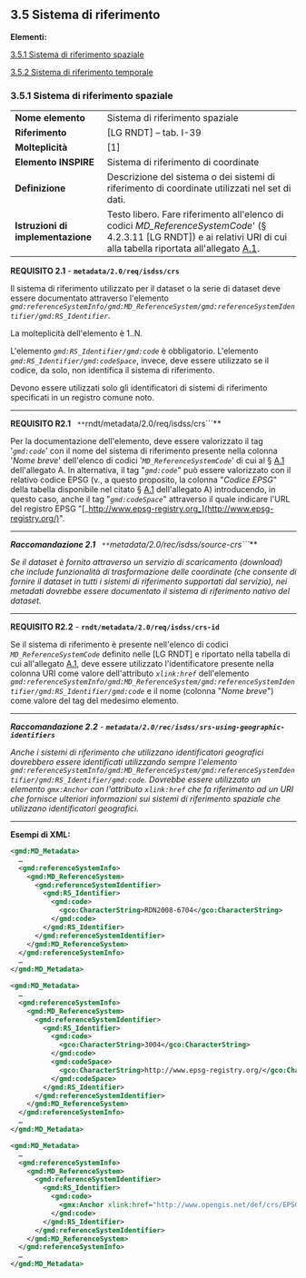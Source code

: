 ## 3.5 Sistema di riferimento

**Elementi:**

[3.5.1 Sistema di riferimento spaziale](#351-sistema-di-riferimento-spaziale)

[3.5.2 Sistema di riferimento temporale](#352-sistema-di-riferimento-temporale)

### 3.5.1 Sistema di riferimento spaziale

|  |  |
| --- | --- |
| **Nome elemento** | Sistema di riferimento spaziale |
| **Riferimento** | [LG RNDT] – tab. I-39 |
| **Molteplicità** | [1] |
| **Elemento INSPIRE** | Sistema di riferimento di coordinate |
| **Definizione** | Descrizione del sistema o dei sistemi di riferimento di coordinate utilizzati nel set di dati. |
| **Istruzioni di implementazione** | Testo libero. Fare riferimento all&#39;elenco di codici _MD\_ReferenceSystemCode_&#39; (§ 4.2.3.11 [LG RNDT]) e ai relativi URI di cui alla tabella riportata all&#39;allegato [A.1](#_A.1_MD_ReferenceSystemCode). |

**REQUISITO 2.1** - **```metadata/2.0/req/isdss/crs```**

Il sistema di riferimento utilizzato per il dataset o la serie di dataset deve essere documentato attraverso l&#39;elemento _```gmd:referenceSystemInfo/gmd:MD_ReferenceSystem/gmd:referenceSystemIdentifier/gmd:RS_Identifier```_.

La molteplicità dell&#39;elemento è 1..N.

L&#39;elemento _```gmd:RS_Identifier/gmd:code```_ è obbligatorio. L&#39;elemento _```gmd:RS_Identifier/gmd:codeSpace```_, invece, deve essere utilizzato se il codice, da solo, non identifica il sistema di riferimento.

Devono essere utilizzati solo gli identificatori di sistemi di riferimento specificati in un registro comune noto.

---

**REQUISITO R2.1** ``` **```rndt/metadata/2.0/req/isdss/crs```**

Per la documentazione dell&#39;elemento, deve essere valorizzato il tag &#39;_```gmd:code```_&#39; con il nome del sistema di riferimento presente nella colonna &#39;_Nome breve_&#39; dell&#39;elenco di codici &#39;_```MD_ReferenceSystemCode```_&#39; di cui al § [A.1](#_A.1_MD_ReferenceSystemCode) dell&#39;allegato A. In alternativa, il tag &quot;_```gmd:code```_&quot; può essere valorizzato con il relativo codice EPSG (v., a questo proposito, la colonna &quot;_Codice EPSG_&quot; della tabella disponibile nel citato § [A.1](#_A.1_MD_ReferenceSystemCode) dell&#39;allegato A) introducendo, in questo caso, anche il tag &quot;_```gmd:codeSpace```_&quot; attraverso il quale indicare l&#39;URL del registro EPSG &quot;[_http://www.epsg-registry.org_](http://www.epsg-registry.org/)&quot;.

---

***Raccomandazione 2.1** ``` **```metadata/2.0/rec/isdss/source-crs```***

*Se il dataset è fornito attraverso un servizio di scaricamento (download) che include funzionalità di trasformazione delle coordinate (che consente di fornire il dataset in tutti i sistemi di riferimento supportati dal servizio), nei metadati dovrebbe essere documentato il sistema di riferimento nativo del dataset.*

---

**REQUISITO R2.2** - **```rndt/metadata/2.0/req/isdss/crs-id```**

Se il sistema di riferimento è presente nell&#39;elenco di codici _```MD_ReferenceSystemCode```_ definito nelle [LG RNDT] e riportato nella tabella di cui all&#39;allegato [A.1](#_A.1_MD_ReferenceSystemCode), deve essere utilizzato l&#39;identificatore presente nella colonna URI come valore dell&#39;attributo _```xlink:href```_ dell&#39;elemento _```gmd:referenceSystemInfo/gmd:MD_ReferenceSystem/gmd:referenceSystemIdentifier/gmd:RS_Identifier/gmd:code```_ e il nome (colonna &quot;_Nome breve_&quot;) come valore del tag del medesimo elemento.

---

***Raccomandazione 2.2** - **```metadata/2.0/rec/isdss/srs-using-geographic-identifiers```***

*Anche i sistemi di riferimento che utilizzano identificatori geografici dovrebbero essere identificati utilizzando sempre l&#39;elemento ```gmd:referenceSystemInfo/gmd:MD_ReferenceSystem/gmd:referenceSystemIdentifier/gmd:RS_Identifier/gmd:code```. Dovrebbe essere utilizzato un elemento ```gmx:Anchor``` con l&#39;attributo ```xlink:href``` che fa riferimento ad un URI che fornisce ulteriori informazioni sui sistemi di riferimento spaziale che utilizzano identificatori geografici.*

---

**Esempi di XML:**

```xml
<gmd:MD_Metadata>
  …
  <gmd:referenceSystemInfo>
    <gmd:MD_ReferenceSystem>
      <gmd:referenceSystemIdentifier>
        <gmd:RS_Identifier>
          <gmd:code>
            <gco:CharacterString>RDN2008-6704</gco:CharacterString>
          </gmd:code>
        </gmd:RS_Identifier>
      </gmd:referenceSystemIdentifier>
    </gmd:MD_ReferenceSystem>
  </gmd:referenceSystemInfo>
  …
</gmd:MD_Metadata>
```

```xml
<gmd:MD_Metadata>
  …
  <gmd:referenceSystemInfo>
    <gmd:MD_ReferenceSystem>
      <gmd:referenceSystemIdentifier>
        <gmd:RS_Identifier>
          <gmd:code>
            <gco:CharacterString>3004</gco:CharacterString>
          </gmd:code>
          <gmd:codeSpace>
            <gco:CharacterString>http://www.epsg-registry.org/</gco:CharacterString>
          </gmd:codeSpace>
        </gmd:RS_Identifier>
      </gmd:referenceSystemIdentifier>
    </gmd:MD_ReferenceSystem>
  </gmd:referenceSystemInfo>
  …
</gmd:MD_Metadata>
```

```xml
<gmd:MD_Metadata>
  …
  <gmd:referenceSystemInfo>
    <gmd:MD_ReferenceSystem>
      <gmd:referenceSystemIdentifier>
        <gmd:RS_Identifier>
          <gmd:code>
            <gmx:Anchor xlink:href="http://www.opengis.net/def/crs/EPSG/0/6704">RDN2008-6704</gmx:Anchor>
          </gmd:code>
        </gmd:RS_Identifier>
      </gmd:referenceSystemIdentifier>
    </gmd:MD_ReferenceSystem>
  </gmd:referenceSystemInfo>
  …
</gmd:MD_Metadata>
```
